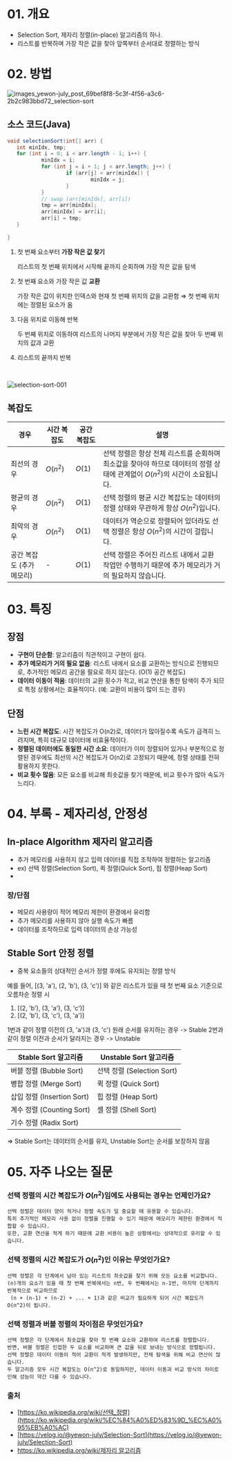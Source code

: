 # 01. 개요

- Selection Sort, 제자리 정렬(in-place) 알고리즘의 하나.
- 리스트를 반복하며 가장 작은 값을 찾아 앞쪽부터 순서대로 정렬하는 방식

# 02. 방법

![images_yewon-july_post_69bef8f8-5c3f-4f56-a3c6-2b2c983bbd72_selection-sort](https://github.com/user-attachments/assets/5c8f7cfc-f520-478d-8df9-7d631d246ca5)

## 소스 코드(Java)

```java
void selectionSort(int[] arr) {
   int minIdx, tmp;
   for (int i = 0; i < arr.length - 1; i++) {
		   minIdx = i;
		   for (int j = i + 1; j < arr.length; j++) {
				   if (arr[j] < arr[minIdx]) {
						   minIdx = j;
				   }
		   }
		   // swap (arr[minIdx], arr[i])
		   tmp = arr[minIdx];
		   arr[minIdx] = arr[i];
		   arr[i] = tmp;
   }
   	
}
```

1. 첫 번째 요소부터 **가장 작은 값 찾기**
    
    리스트의 첫 번째 위치에서 시작해 끝까지 순회하며 가장 작은 값을 탐색
    
2. 첫 번째 요소와 가장 작은 값 **교환**
    
    가장 작은 값이 위치한 인덱스와 현재 첫 번째 위치의 값을 교환함 ⇒ 첫 번째 위치에는 정렬된 요소가 옴
    
3. 다음 위치로 이동해 반복
    
    두 번째 위치로 이동하여 리스트의 나머지 부분에서 가장 작은 값을 찾아 두 번째 위치의 값과 교환
    
4. 리스트의 끝까지 반복

<br />

![selection-sort-001](https://github.com/user-attachments/assets/842dcae5-d2b7-4cdf-9688-5e0b883d5a60)

## 복잡도

| 경우               | 시간 복잡도 | 공간 복잡도 | 설명                                                                                       |
|------------------|-------------|-------------|------------------------------------------------------------------------------------------|
| 최선의 경우         | $O(n^2)$   | $O(1)$    | 선택 정렬은 항상 전체 리스트를 순회하며 최소값을 찾아야 하므로 데이터의 정렬 상태에 관계없이 $O(n^2)$의 시간이 소요됩니다. |
| 평균의 경우         | $O(n^2)$   | $O(1)$    | 선택 정렬의 평균 시간 복잡도는 데이터의 정렬 상태와 무관하게 항상 $O(n^2)$입니다.                                  |
| 최악의 경우         | $O(n^2)$   | $O(1)$    | 데이터가 역순으로 정렬되어 있더라도 선택 정렬은 항상 $O(n^2)$의 시간이 걸립니다.                                      |
| 공간 복잡도 (추가 메모리) | -           | $O(1)$    | 선택 정렬은 주어진 리스트 내에서 교환 작업만 수행하기 때문에 추가 메모리가 거의 필요하지 않습니다.                     |


# 03. 특징

## 장점

- **구현이 단순함**: 알고리즘이 직관적이고 구현이 쉽다.
- **추가 메모리가 거의 필요 없음**: 리스트 내에서 요소를 교환하는 방식으로 진행되므로, 추가적인 메모리 공간을 필요로 하지 않는다. (O(1) 공간 복잡도)
- **데이터 이동이 적음**: 데이터의 교환 횟수가 적고, 비교 연산을 통한 탐색이 주가 되므로 특정 상황에서는 효율적이다. (예: 교환이 비용이 많이 드는 경우)

## 단점

- **느린 시간 복잡도**: 시간 복잡도가 O(n2)로, 데이터가 많아질수록 속도가 급격히 느려지며, 특히 대규모 데이터에 비효율적이다.
- **정렬된 데이터에도 동일한 시간 소요**: 데이터가 이미 정렬되어 있거나 부분적으로 정렬된 경우에도 최선의 시간 복잡도가 O(n2)로 고정되기 때문에, 정렬 상태를 전혀 활용하지 못한다.
- **비교 횟수 많음**: 모든 요소를 비교해 최솟값을 찾기 때문에, 비교 횟수가 많아 속도가 느리다.

# 04. 부록 - 제자리성, 안정성

## In-place Algorithm 제자리 알고리즘
- 추가 메모리를 사용하지 않고 입력 데이터를 직접 조작하여 정렬하는 알고리즘
- ex) 선택 정렬(Selection Sort), 퀵 정렬(Quick Sort), 힙 정렬(Heap Sort)
- 
### 장/단점
- 메모리 사용량이 적어 메모리 제한이 환경에서 유리함
- 추가 메모리를 사용하지 않아 실행 속도가 빠름
- 데이터를 조작하므로 입력 데이터의 손상 가능성

## Stable Sort 안정 정렬
- 중복 요소들의 상대적인 순서가 정렬 후에도 유지되는 정렬 방식

예를 들어, [(3, 'a'), (2, 'b'), (3, 'c')] 와 같은 리스트가 있을 때
첫 번째 요소 기준으로 오름차순 정렬 시
1. [(2, 'b'), (3, 'a'), (3, 'c')]
2. [(2, 'b'), (3, 'c'), (3, 'a')]

1번과 같이 정렬 이전의 (3, 'a')과 (3, 'c') 원래 순서를 유지하는 경우 -> Stable
2번과 같이 정렬 이전과 순서가 달라지는 경우 -> Unstable

| Stable Sort 알고리즘        | Unstable Sort 알고리즘   |
|-----------------------------|--------------------------|
| 버블 정렬 (Bubble Sort)      | 선택 정렬 (Selection Sort) |
| 병합 정렬 (Merge Sort)       | 퀵 정렬 (Quick Sort)       |
| 삽입 정렬 (Insertion Sort)   | 힙 정렬 (Heap Sort)        |
| 계수 정렬 (Counting Sort)    | 셸 정렬 (Shell Sort)       |
| 기수 정렬 (Radix Sort)       |                          |

=> Stable Sort는 데이터의 순서를 유지, Unstable Sort는 순서를 보장하지 않음


# 05. 자주 나오는 질문

### 선택 정렬의 시간 복잡도가 $O(n^2)$임에도 사용되는 경우는 언제인가요?
```
선택 정렬은 데이터 양이 적거나 정렬 속도가 덜 중요할 때 유용할 수 있습니다.
특히 추가적인 메모리 사용 없이 정렬을 진행할 수 있기 때문에 메모리가 제한된 환경에서 적합할 수 있습니다.
또한, 교환 연산을 적게 하기 때문에 교환 비용이 높은 상황에서는 상대적으로 유리할 수 있습니다.
```

### 선택 정렬의 시간 복잡도가 $O(n^2)$인 이유는 무엇인가요?
```
선택 정렬은 각 단계에서 남아 있는 리스트의 최솟값을 찾기 위해 모든 요소를 비교합니다.
(n)개의 요소가 있을 때 첫 번째 반복에서는 n번, 두 번째에서는 n-1번, 마지막 단계까지 반복적으로 비교하므로
 (n + (n-1) + (n-2) + ... + 1)과 같은 비교가 필요하게 되어 시간 복잡도가 O(n^2)이 됩니다.
```

### 선택 정렬과 버블 정렬의 차이점은 무엇인가요?
```
선택 정렬은 각 단계에서 최솟값을 찾아 첫 번째 요소와 교환하여 리스트를 정렬합니다. 
반면, 버블 정렬은 인접한 두 요소를 비교하며 큰 값을 뒤로 보내는 방식으로 정렬됩니다. 
선택 정렬은 데이터 이동이 적어 교환이 적게 발생하지만, 전체 탐색을 위해 비교 연산이 많습니다. 
두 알고리즘 모두 시간 복잡도는 O(n^2)로 동일하지만, 데이터 이동과 비교 방식의 차이로 인해 성능이 약간 다를 수 있습니다.
```

### 출처

- [https://ko.wikipedia.org/wiki/선택_정렬](https://ko.wikipedia.org/wiki/%EC%84%A0%ED%83%9D_%EC%A0%95%EB%A0%AC)
- [https://velog.io/@yewon-july/Selection-Sort](https://velog.io/@yewon-july/Selection-Sort)
- [https://ko.wikipedia.org/wiki/제자리 알고리즘](https://ko.wikipedia.org/wiki/%EC%A0%9C%EC%9E%90%EB%A6%AC_%EC%95%8C%EA%B3%A0%EB%A6%AC%EC%A6%98)
